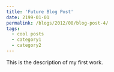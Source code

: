 ```yaml
---
title: 'Future Blog Post'
date: 2199-01-01
permalink: /blogs/2012/08/blog-post-4/
tags:
  - cool posts
  - category1
  - category2
---
```

This is the description of my first work.

